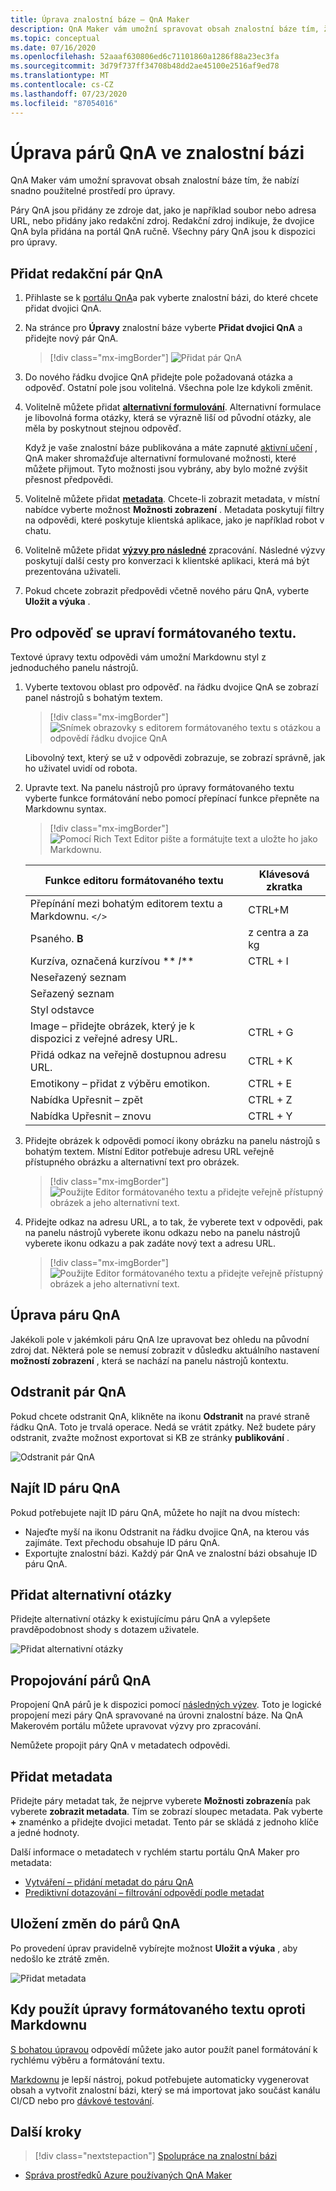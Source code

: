 ```yaml
---
title: Úprava znalostní báze – QnA Maker
description: QnA Maker vám umožní spravovat obsah znalostní báze tím, že nabízí snadno použitelné prostředí pro úpravy.
ms.topic: conceptual
ms.date: 07/16/2020
ms.openlocfilehash: 52aaaf630806ed6c71101860a1286f88a23ec3fa
ms.sourcegitcommit: 3d79f737ff34708b48dd2ae45100e2516af9ed78
ms.translationtype: MT
ms.contentlocale: cs-CZ
ms.lasthandoff: 07/23/2020
ms.locfileid: "87054016"
---
```

# <a name="edit-qna-pairs-in-your-knowledge-base"></a>Úprava párů QnA ve znalostní bázi

QnA Maker vám umožní spravovat obsah znalostní báze tím, že nabízí snadno použitelné prostředí pro úpravy.

Páry QnA jsou přidány ze zdroje dat, jako je například soubor nebo adresa URL, nebo přidány jako redakční zdroj. Redakční zdroj indikuje, že dvojice QnA byla přidána na portál QnA ručně. Všechny páry QnA jsou k dispozici pro úpravy.

<a name="add-an-editorial-qna-set"></a>

## <a name="add-an-editorial-qna-pair"></a>Přidat redakční pár QnA

1. Přihlaste se k [portálu QnA](https://www.qnamaker.ai/)a pak vyberte znalostní bázi, do které chcete přidat dvojici QnA.
1. Na stránce pro **Úpravy** znalostní báze vyberte **Přidat dvojici QnA** a přidejte nový pár QnA.

    > [!div class="mx-imgBorder"]
    > ![Přidat pár QnA](../media/qnamaker-how-to-edit-kb/add-qnapair.png)

1. Do nového řádku dvojice QnA přidejte pole požadovaná otázka a odpověď. Ostatní pole jsou volitelná. Všechna pole lze kdykoli změnit.

1. Volitelně můžete přidat **[alternativní formulování](../Quickstarts/add-question-metadata-portal.md#add-additional-alternatively-phrased-questions)**. Alternativní formulace je libovolná forma otázky, která se výrazně liší od původní otázky, ale měla by poskytnout stejnou odpověď.

    Když je vaše znalostní báze publikována a máte zapnuté [aktivní učení](use-active-learning.md) , QnA maker shromažďuje alternativní formulované možnosti, které můžete přijmout. Tyto možnosti jsou vybrány, aby bylo možné zvýšit přesnost předpovědi.

1. Volitelně můžete přidat **[metadata](../Quickstarts/add-question-metadata-portal.md#add-metadata-to-filter-the-answers)**. Chcete-li zobrazit metadata, v místní nabídce vyberte možnost **Možnosti zobrazení** . Metadata poskytují filtry na odpovědi, které poskytuje klientská aplikace, jako je například robot v chatu.

1. Volitelně můžete přidat **[výzvy pro následné](multiturn-conversation.md)** zpracování. Následné výzvy poskytují další cesty pro konverzaci k klientské aplikaci, která má být prezentována uživateli.

1. Pokud chcete zobrazit předpovědi včetně nového páru QnA, vyberte **Uložit a výuka** .

## <a name="rich-text-editing-for-answer"></a>Pro odpověď se upraví formátovaného textu.

Textové úpravy textu odpovědi vám umožní Markdownu styl z jednoduchého panelu nástrojů.

1. Vyberte textovou oblast pro odpověď. na řádku dvojice QnA se zobrazí panel nástrojů s bohatým textem.

    > [!div class="mx-imgBorder"]
    > ![Snímek obrazovky s editorem formátovaného textu s otázkou a odpovědí řádku dvojice QnA](../media/qnamaker-how-to-edit-kb/rich-text-control-qna-pair-row.png)

    Libovolný text, který se už v odpovědi zobrazuje, se zobrazí správně, jak ho uživatel uvidí od robota.

1. Upravte text. Na panelu nástrojů pro úpravy formátovaného textu vyberte funkce formátování nebo pomocí přepínací funkce přepněte na Markdownu syntax.

    > [!div class="mx-imgBorder"]
    > ![Pomocí Rich Text Editor pište a formátujte text a uložte ho jako Markdownu.](../media/qnamaker-how-to-edit-kb/rich-text-display-image.png)

    |Funkce editoru formátovaného textu|Klávesová zkratka|
    |--|--|
    |Přepínání mezi bohatým editorem textu a Markdownu. `</>`|CTRL+M|
    |Psaného. **B**|z centra a za kg|
    |Kurzíva, označená kurzívou ** _I_**|CTRL + I|
    |Neseřazený seznam||
    |Seřazený seznam||
    |Styl odstavce||
    |Image – přidejte obrázek, který je k dispozici z veřejné adresy URL.|CTRL + G|
    |Přidá odkaz na veřejně dostupnou adresu URL.|CTRL + K|
    |Emotikony – přidat z výběru emotikon.|CTRL + E|
    |Nabídka Upřesnit – zpět|CTRL + Z|
    |Nabídka Upřesnit – znovu|CTRL + Y|

1. Přidejte obrázek k odpovědi pomocí ikony obrázku na panelu nástrojů s bohatým textem. Místní Editor potřebuje adresu URL veřejně přístupného obrázku a alternativní text pro obrázek.


    > [!div class="mx-imgBorder"]
    > ![Použijte Editor formátovaného textu a přidejte veřejně přístupný obrázek a jeho alternativní text.](../media/qnamaker-how-to-edit-kb/add-image-url-alternate-text.png)

1. Přidejte odkaz na adresu URL, a to tak, že vyberete text v odpovědi, pak na panelu nástrojů vyberete ikonu odkazu nebo na panelu nástrojů vyberete ikonu odkazu a pak zadáte nový text a adresu URL.

    > [!div class="mx-imgBorder"]
    > ![Použijte Editor formátovaného textu a přidejte veřejně přístupný obrázek a jeho alternativní text.](../media/qnamaker-how-to-edit-kb/add-link-to-answer-rich-text-editor.png)

## <a name="edit-a-qna-pair"></a>Úprava páru QnA

Jakékoli pole v jakémkoli páru QnA lze upravovat bez ohledu na původní zdroj dat. Některá pole se nemusí zobrazit v důsledku aktuálního nastavení **možností zobrazení** , která se nachází na panelu nástrojů kontextu.

## <a name="delete-a-qna-pair"></a>Odstranit pár QnA

Pokud chcete odstranit QnA, klikněte na ikonu **Odstranit** na pravé straně řádku QnA. Toto je trvalá operace. Nedá se vrátit zpátky. Než budete páry odstranit, zvažte možnost exportovat si KB ze stránky **publikování** .

![Odstranit pár QnA](../media/qnamaker-how-to-edit-kb/delete-qnapair.png)

## <a name="find-the-qna-pair-id"></a>Najít ID páru QnA

Pokud potřebujete najít ID páru QnA, můžete ho najít na dvou místech:

* Najeďte myší na ikonu Odstranit na řádku dvojice QnA, na kterou vás zajímáte. Text přechodu obsahuje ID páru QnA.
* Exportujte znalostní bázi. Každý pár QnA ve znalostní bázi obsahuje ID páru QnA.

## <a name="add-alternate-questions"></a>Přidat alternativní otázky

Přidejte alternativní otázky k existujícímu páru QnA a vylepšete pravděpodobnost shody s dotazem uživatele.

![Přidat alternativní otázky](../media/qnamaker-how-to-edit-kb/add-alternate-question.png)

## <a name="linking-qna-pairs"></a>Propojování párů QnA

Propojení QnA párů je k dispozici pomocí [následných výzev](multiturn-conversation.md). Toto je logické propojení mezi páry QnA spravované na úrovni znalostní báze. Na QnA Makerovém portálu můžete upravovat výzvy pro zpracování.

Nemůžete propojit páry QnA v metadatech odpovědi.

## <a name="add-metadata"></a>Přidat metadata

Přidejte páry metadat tak, že nejprve vyberete **Možnosti zobrazení**a pak vyberete **zobrazit metadata**. Tím se zobrazí sloupec metadata. Pak vyberte **+** znaménko a přidejte dvojici metadat. Tento pár se skládá z jednoho klíče a jedné hodnoty.

Další informace o metadatech v rychlém startu portálu QnA Maker pro metadata:
* [Vytváření – přidání metadat do páru QnA](../quickstarts/add-question-metadata-portal.md#add-metadata-to-filter-the-answers)
* [Prediktivní dotazování – filtrování odpovědí podle metadat](../quickstarts/get-answer-from-knowledge-base-using-url-tool.md)

## <a name="save-changes-to-the-qna-pairs"></a>Uložení změn do párů QnA

Po provedení úprav pravidelně vybírejte možnost **Uložit a výuka** , aby nedošlo ke ztrátě změn.

![Přidat metadata](../media/qnamaker-how-to-edit-kb/add-metadata.png)

## <a name="when-to-use-rich-text-editing-versus-markdown"></a>Kdy použít úpravy formátovaného textu oproti Markdownu

[S bohatou úpravou](#add-an-editorial-qna-set) odpovědí můžete jako autor použít panel formátování k rychlému výběru a formátování textu.

[Markdownu](../reference-markdown-format.md) je lepší nástroj, pokud potřebujete automaticky vygenerovat obsah a vytvořit znalostní bázi, který se má importovat jako součást kanálu CI/CD nebo pro [dávkové testování](../Quickstarts/batch-testing.md).

## <a name="next-steps"></a>Další kroky

> [!div class="nextstepaction"]
> [Spolupráce na znalostní bázi](./collaborate-knowledge-base.md)

* [Správa prostředků Azure používaných QnA Maker](set-up-qnamaker-service-azure.md)
